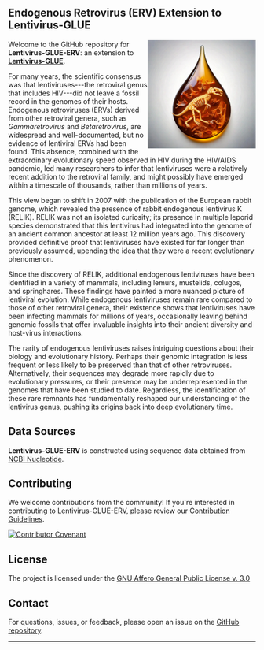 ## Endogenous Retrovirus (ERV) Extension to Lentivirus-GLUE

<img src="md/lentivirus-glue-erv.jpg" align="right" alt="" width="220" />

Welcome to the GitHub repository for **Lentivirus-GLUE-ERV**: an extension to **[Lentivirus-GLUE](https://github.com/giffordlabcvr/Lentivirus-GLUE)**.

For many years, the scientific consensus was that lentiviruses---the retroviral genus that includes HIV---did not leave a fossil record in the genomes of their hosts. Endogenous retroviruses (ERVs) derived from other retroviral genera, such as *Gammaretrovirus* and *Betaretrovirus*, are widespread and well-documented, but no evidence of lentiviral ERVs had been found. This absence, combined with the extraordinary evolutionary speed observed in HIV during the HIV/AIDS pandemic, led many researchers to infer that lentiviruses were a relatively recent addition to the retroviral family, and might possibly have emerged within a timescale of thousands, rather than millions of years.

This view began to shift in 2007 with the publication of the European rabbit genome, which revealed the presence of rabbit endogenous lentivirus K (RELIK). RELIK was not an isolated curiosity; its presence in multiple leporid species demonstrated that this lentivirus had integrated into the genome of an ancient common ancestor at least 12 million years ago. This discovery provided definitive proof that lentiviruses have existed for far longer than previously assumed, upending the idea that they were a recent evolutionary phenomenon.

Since the discovery of RELIK, additional endogenous lentiviruses have been identified in a variety of mammals, including lemurs, mustelids, colugos, and springhares. These findings have painted a more nuanced picture of lentiviral evolution. While endogenous lentiviruses remain rare compared to those of other retroviral genera, their existence shows that lentiviruses have been infecting mammals for millions of years, occasionally leaving behind genomic fossils that offer invaluable insights into their ancient diversity and host-virus interactions.

The rarity of endogenous lentiviruses raises intriguing questions about their biology and evolutionary history. Perhaps their genomic integration is less frequent or less likely to be preserved than that of other retroviruses. Alternatively, their sequences may degrade more rapidly due to evolutionary pressures, or their presence may be underrepresented in the genomes that have been studied to date. Regardless, the identification of these rare remnants has fundamentally reshaped our understanding of the lentivirus genus, pushing its origins back into deep evolutionary time.

## Data Sources

**Lentivirus-GLUE-ERV** is constructed using sequence data obtained from [NCBI Nucleotide](https://www.ncbi.nlm.nih.gov/nuccore).

## Contributing

We welcome contributions from the community! If you're interested in contributing to Lentivirus-GLUE-ERV, please review our [Contribution Guidelines](./md/CONTRIBUTING.md).

[![Contributor Covenant](https://img.shields.io/badge/Contributor%20Covenant-2.1-4baaaa.svg)](./md/code_of_conduct.md)

## License

The project is licensed under the [GNU Affero General Public License v. 3.0](https://www.gnu.org/licenses/agpl-3.0.en.html)

## Contact

For questions, issues, or feedback, please open an issue on the [GitHub repository](https://github.com/giffordlabcvr/Lentivirus-GLUE-ERV/issues).

* * * * *
